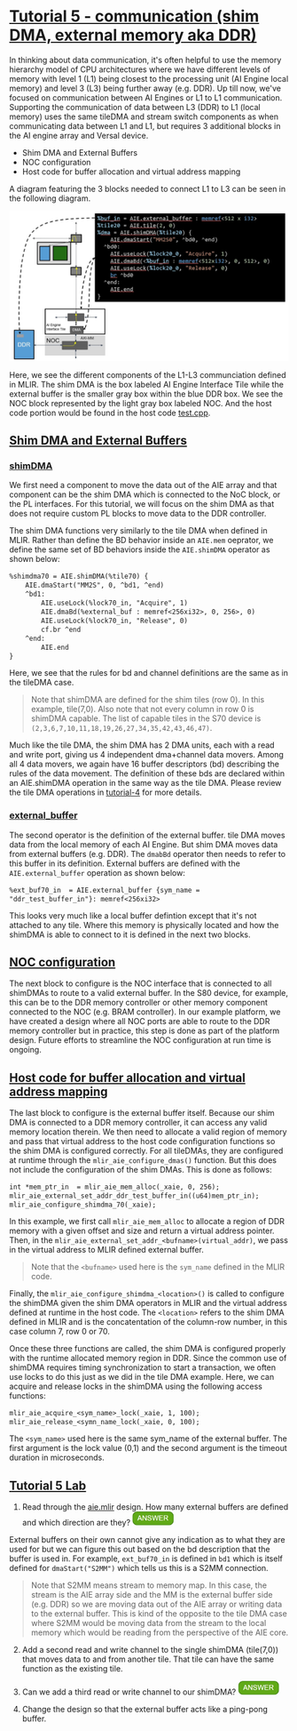 <!---//===- README.md --------------------------*- Markdown -*-===//
//
// This file is licensed under the Apache License v2.0 with LLVM Exceptions.
// See https://llvm.org/LICENSE.txt for license information.
// SPDX-License-Identifier: Apache-2.0 WITH LLVM-exception
//
// Copyright (C) 2022, Advanced Micro Devices, Inc.
// 
//===----------------------------------------------------------------------===//-->

# <ins>Tutorial 5 - communication (shim DMA, external memory aka DDR)</ins>

In thinking about data communication, it's often helpful to use the memory hierarchy model of CPU architectures where we have different levels of memory with level 1 (L1) being closest to the processing unit (AI Engine local memory) and level 3 (L3) being further away (e.g. DDR). Up till now, we've focused on communication between AI Engines or L1 to L1 communication. Supporting the communication of data between L3 (DDR) to L1 (local memory) uses the same tileDMA and stream switch components as when communicating data between L1 and L1, but requires 3 additional blocks in the AI engine array and Versal device.

* Shim DMA and External Buffers
* NOC configuration
* Host code for buffer allocation and virtual address mapping

A diagram featuring the 3 blocks needed to connect L1 to L3 can be seen in the following diagram.
<p><img src="../../images/diagram9.jpg?raw=true" width="800"><p>

Here, we see the different components of the L1-L3 communciation defined in MLIR. The shim DMA is the box labeled AI Engine Interface Tile while the external buffer is the smaller gray box within the blue DDR box. We see the NOC block represented by the light gray box labeled NOC. And the host code portion would be found in the host code [test.cpp](./test.cpp).

## <ins>Shim DMA and External Buffers</ins>
### <ins>shimDMA</ins>
We first need a component to move the data out of the AIE array and that component can be the shim DMA which is connected to the NoC block, or the PL interfaces. For this tutorial, we will focus on the shim DMA as that does not require custom PL blocks to move data to the DDR controller.

The shim DMA functions very similarly to the tile DMA when defined in MLIR. Rather than define the BD behavior inside an `AIE.mem` oeprator, we define the same set of BD behaviors inside the `AIE.shimDMA` operator as shown below:
```
%shimdma70 = AIE.shimDMA(%tile70) {
    AIE.dmaStart("MM2S", 0, ^bd1, ^end)
    ^bd1:
        AIE.useLock(%lock70_in, "Acquire", 1)
        AIE.dmaBd(%external_buf : memref<256xi32>, 0, 256>, 0)
        AIE.useLock(%lock70_in, "Release", 0)
        cf.br ^end
    ^end:
        AIE.end
}
```
Here, we see that the rules for bd and channel definitions are the same as in the tileDMA case.
> Note that shimDMA are defined for the shim tiles (row 0). In this example, tile(7,0). Also note that not every column in row 0 is shimDMA capable. The list of capable tiles in the S70 device is `(2,3,6,7,10,11,18,19,26,27,34,35,42,43,46,47)`.

Much like the tile DMA, the shim DMA has 2 DMA units, each with a read and write port, giving us 4 independent dma+channel data movers. Among all 4 data movers, we again have 16 buffer descriptors (bd) describing the rules of the data movement. The definition of these bds are declared within an AIE.shimDMA operation in the same way as the tile DMA. Please review the tile DMA operations in [tutorial-4](../../tutorial-4) for more details.

### <ins>external_buffer</ins>
The second operator is the definition of the external buffer. tile DMA moves data from the local memory of each AI Engine. But shim DMA moves data from external buffers (e.g. DDR). The `dmabBd` operator then needs to refer to this buffer in its definition. External buffers are defined with the `AIE.external_buffer` operation as shown below:
```
%ext_buf70_in  = AIE.external_buffer {sym_name = "ddr_test_buffer_in"}: memref<256xi32>
```
This looks very much like a local buffer defintion except that it's not attached to any tile. Where this memory is physically located and how the shimDMA is able to connect to it is defined in the next two blocks.

## <ins>NOC configuration</ins>

The next block to configure is the NOC interface that is connected to all shimDMAs to route to a valid external buffer. In the S80 device, for example, this can be to the DDR memory controller or other memory component connected to the NOC (e.g. BRAM controller). In our example platform, we have created a design where all NOC ports are able to route to the DDR memory controller but in practice, this step is done as part of the platform design. Future efforts to streamline the NOC configuration at run time is ongoing.

## <ins>Host code for buffer allocation and virtual address mapping</ins>

The last block to configure is the external buffer itself. Because our shim DMA is connected to a DDR memory controller, it can access any valid memory location therein. We then need to allocate a valid region of memory and pass that virtual address to the host code configuration functions so the shim DMA is configured correctly. For all tileDMAs, they are configured at runtime through the `mlir_aie_configure_dmas()` function. But this does not include the configuration of the shim DMAs. This is done as follows:
```
int *mem_ptr_in  = mlir_aie_mem_alloc(_xaie, 0, 256);
mlir_aie_external_set_addr_ddr_test_buffer_in((u64)mem_ptr_in);
mlir_aie_configure_shimdma_70(_xaie);
```
In this example, we first call `mlir_aie_mem_alloc` to allocate a region of DDR memory with a given offset and size and return a virtual address pointer. Then, in the `mlir_aie_external_set_addr_<bufname>(virtual_addr)`, we pass in the virtual address to MLIR defined external buffer. 
> Note that the `<bufname>` used here is the `sym_name` defined in the MLIR code. 

Finally, the `mlir_aie_configure_shimdma_<location>()` is called to configure the shimDMA given the shim DMA operators in MLIR and the virtual address defined at runtime in the host code. The `<location>` refers to the shim DMA defined in MLIR and is the concatentation of the column-row number, in this case column 7, row 0 or 70. 

Once these three functions are called, the shim DMA is configured properly with the runtime allocated memory region in DDR. Since the common use of shimDMA requires timing synchronization to start a transaction, we often use locks to do this just as we did in the tile DMA example. Here, we can acquire and release locks in the shimDMA using the following access functions:
```
mlir_aie_acquire_<sym_name>_lock(_xaie, 1, 100);
mlir_aie_release_<symn_name_lock(_xaie, 0, 100);
```
The `<sym_name>` used here is the same sym_name of the external buffer. The first argument is the lock value (0,1) and the second argument is the timeout duration in microseconds.

## <ins>Tutorial 5 Lab </ins>

1. Read through the [aie.mlir](aie.mlir) design. How many external buffers are defined and which direction are they? <img src="../../images/answer1.jpg" title="2 buffers. ext_buf70_in is for reading (DDR->L1). ext_buf70_out is for writing (L1->DDR)" height=25>

External buffers on their own cannot give any indication as to what they are used for but we can figure this out based on the bd description that the buffer is used in. For example, `ext_buf70_in` is defined in `bd1` which is itself defined for `dmaStart("S2MM")` which tells us this is a S2MM connection. 
> Note that S2MM means stream to memory map. In this case, the stream is the AIE array side and the MM is the external buffer side (e.g. DDR) so we are moving data out of the AIE array or writing data to the external buffer. This is kind of the opposite to the tile DMA case where S2MM would be moving data from the stream to the local memory which would be reading from the perspective of the AIE core.

2. Add a second read and write channel to the single shimDMA (tile(7,0)) that moves data to and from another tile. That tile can have the same function as the existing tile.

3. Can we add a third read or write channel to our shimDMA? <img src="../../images/answer1.jpg" title="No" height=25>

4. Change the design so that the external buffer acts like a ping-pong buffer.

